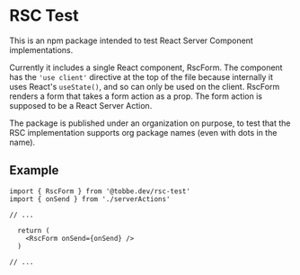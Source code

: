 # RSC Test

This is an npm package intended to test React Server Component implementations.

Currently it includes a single React component, RscForm. The component has the
`'use client'` directive at the top of the file because internally it uses
React's `useState()`, and so can only be used on the client. RscForm renders a
form that takes a form action as a prop. The form action is supposed to be a
React Server Action.

The package is published under an organization on purpose, to test that the
RSC implementation supports org package names (even with dots in the name).

## Example

```
import { RscForm } from '@tobbe.dev/rsc-test'
import { onSend } from './serverActions'

// ...

  return (
    <RscForm onSend={onSend} />
  )
  
// ...
```
